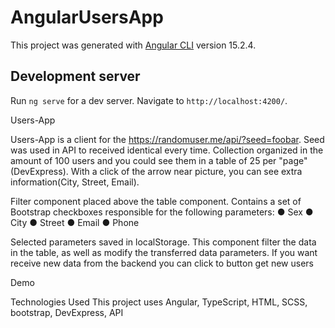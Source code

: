 # AngularUsersApp

This project was generated with [Angular CLI](https://github.com/angular/angular-cli) version 15.2.4.

## Development server

Run `ng serve` for a dev server. Navigate to `http://localhost:4200/`.



Users-App

Users-App is a client for the https://randomuser.me/api/?seed=foobar. Seed was used in API to received identical every time.
Collection organized in the amount of 100 users and you could see them in
a table of 25 per "page"(DevExpress).
With a click of the arrow near picture, you can see extra information(City, Street, Email).

Filter component placed above the table component.
Contains a set of Bootstrap checkboxes responsible for the following parameters:
● Sex
● City
● Street
● Email
● Phone

Selected parameters saved in localStorage. This component filter the data in the table, as well as modify the transferred data
parameters.
If you want receive new data from the backend you can click to button get new users

Demo

Technologies Used
This project uses Angular, TypeScript, HTML, SCSS, bootstrap, DevExpress, API



